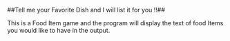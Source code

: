 ##Tell me your Favorite Dish and I will list it for you !!##

This is a Food Item game and the program will display the text of food Items you would like to have in the output.

